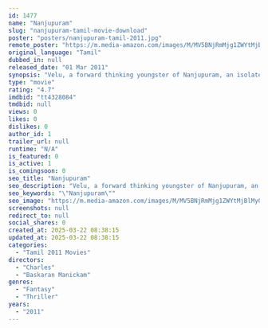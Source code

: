 ```yaml
---
id: 1477
name: "Nanjupuram"
slug: "nanjupuram-tamil-movie-download"
poster: "posters/nanjupuram-tamil-2011.jpg"
remote_poster: "https://m.media-amazon.com/images/M/MV5BNjRmMjg1ZWYtMjBlMy00NmY5LWI5MzQtZmVkYjY4ODA2YWE1XkEyXkFqcGdeQXVyNzQ3NzIzMTc@._V1_SX300.jpg"
original_language: "Tamil"
dubbed_in: null
released_date: "01 Mar 2011"
synopsis: "Velu, a forward thinking youngster of Nanjupuram, an isolated, snake infested village located in the interior of South India, must win an internal battle between rationale and paranoia to unite with Malar, the girl he loves."
type: "movie"
rating: "4.7"
imdbid: "tt4328084"
tmdbid: null
views: 0
likes: 0
dislikes: 0
author_id: 1
trailer_url: null
runtime: "N/A"
is_featured: 0
is_active: 1
is_comingsoon: 0
seo_title: "Nanjupuram"
seo_description: "Velu, a forward thinking youngster of Nanjupuram, an isolated, snake infested village located in the interior of South India, must win an internal battle between rationale and paranoia to unite with Malar, the girl he loves."
seo_keywords: "\"Nanjupuram\""
seo_image: "https://m.media-amazon.com/images/M/MV5BNjRmMjg1ZWYtMjBlMy00NmY5LWI5MzQtZmVkYjY4ODA2YWE1XkEyXkFqcGdeQXVyNzQ3NzIzMTc@._V1_SX300.jpg"
screenshots: null
redirect_to: null
social_shares: 0
created_at: 2025-03-22 08:38:15
updated_at: 2025-03-22 08:38:15
categories:
  - "Tamil 2011 Movies"
directors:
  - "Charles"
  - "Baskaran Manickam"
genres:
  - "Fantasy"
  - "Thriller"
years:
  - "2011"
---
```

